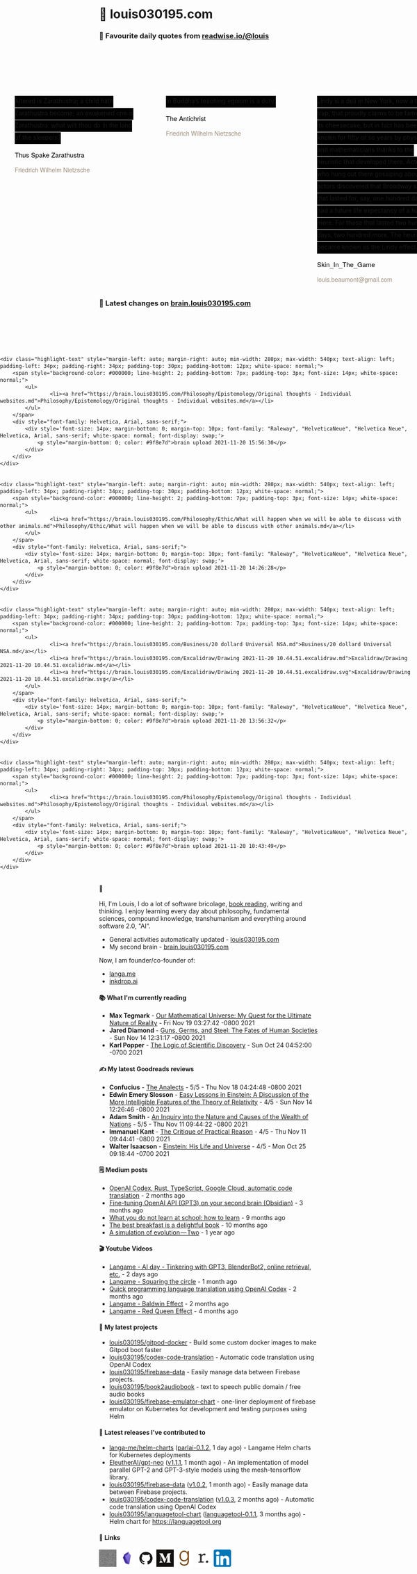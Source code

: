 # 🐒 louis030195.com

### 👋 Favourite daily quotes from [readwise.io/@louis](https://readwise.io/@louis)
<div class="some-highlights" style="display: flex;
  margin-left: -50vw;
  left: 50%;
  overflow-x: scroll;
  width: 100vw;
  position: relative; margin-top: 6rem;">
<div class="highlight-text" style="margin-left: auto; margin-right: auto; min-width: 280px; max-width: 540px; text-align: left; padding-left: 34px; padding-right: 34px; padding-top: 30px; padding-bottom: 12px; white-space: normal;">
<span style="background-color: #000000; line-height: 2; padding-bottom: 7px; padding-top: 3px; font-size: 14px; white-space: normal;">
          Altered is Zarathustra; a child hath Zarathustra become; an awakened one is Zarathustra: what wilt thou do in the land of the sleepers?
        </span>
<div style="font-family: Helvetica, Arial, sans-serif;">
<div style='font-size: 14px; margin-bottom: 0; margin-top: 10px; font-family: "Raleway", "HelveticaNeue", "Helvetica Neue", Helvetica, Arial, sans-serif; white-space: normal; font-display: swap;'>
<p style="margin-bottom: 0; font-size: 15px; margin-bottom: 2px; color: black">Thus Spake Zarathustra</p>
<p style="margin-bottom: 0; color: #9f8e7d">Friedrich Wilhelm Nietzsche</p>
</div>
</div>
</div>
<div class="highlight-text" style="margin-left: auto; margin-right: auto; min-width: 280px; max-width: 540px; text-align: left; padding-left: 34px; padding-right: 34px; padding-top: 30px; padding-bottom: 12px; white-space: normal;">
<span style="background-color: #000000; line-height: 2; padding-bottom: 7px; padding-top: 3px; font-size: 14px; white-space: normal;">
          In Buddha’s teaching egoism is a duty.
        </span>
<div style="font-family: Helvetica, Arial, sans-serif;">
<div style='font-size: 14px; margin-bottom: 0; margin-top: 10px; font-family: "Raleway", "HelveticaNeue", "Helvetica Neue", Helvetica, Arial, sans-serif; white-space: normal; font-display: swap;'>
<p style="margin-bottom: 0; font-size: 15px; margin-bottom: 2px; color: black">The Antichrist</p>
<p style="margin-bottom: 0; color: #9f8e7d">Friedrich Wilhelm Nietzsche</p>
</div>
</div>
</div>
<div class="highlight-text" style="margin-left: auto; margin-right: auto; min-width: 280px; max-width: 540px; text-align: left; padding-left: 34px; padding-right: 34px; padding-top: 30px; padding-bottom: 12px; white-space: normal;">
<span style="background-color: #000000; line-height: 2; padding-bottom: 7px; padding-top: 3px; font-size: 14px; white-space: normal;">
          Lindy is a deli in New York, now a tourist trap, that proudly claims to be famous for its cheesecake, but in fact has been known for fifty or so years by physicists and mathematicians thanks to the heuristic that developed there. Actors who hung out there gossiping about other actors discovered that Broadway shows that lasted for, say, one hundred days, had a future life expectancy of a hundred more. For those that lasted two hundred days, two hundred more. The heuristic became known as the Lindy effect.
        </span>
<div style="font-family: Helvetica, Arial, sans-serif;">
<div style='font-size: 14px; margin-bottom: 0; margin-top: 10px; font-family: "Raleway", "HelveticaNeue", "Helvetica Neue", Helvetica, Arial, sans-serif; white-space: normal; font-display: swap;'>
<p style="margin-bottom: 0; font-size: 15px; margin-bottom: 2px; color: black">Skin_In_The_Game</p>
<p style="margin-bottom: 0; color: #9f8e7d">louis.beaumont@gmail.com</p>
</div>
</div>
</div>
</div>

### 🧠 Latest changes on [brain.louis030195.com](https://brain.louis030195.com)

<div class="some-highlights" style="display: flex;
    margin-left: -50vw;
    left: 50%;
    overflow-x: scroll;
    width: 100vw;
    position: relative; margin-top: 6rem;">
    
    <div class="highlight-text" style="margin-left: auto; margin-right: auto; min-width: 280px; max-width: 540px; text-align: left; padding-left: 34px; padding-right: 34px; padding-top: 30px; padding-bottom: 12px; white-space: normal;">
        <span style="background-color: #000000; line-height: 2; padding-bottom: 7px; padding-top: 3px; font-size: 14px; white-space: normal;">
            <ul>
                    <li><a href="https://brain.louis030195.com/Philosophy/Epistemology/Original thoughts - Individual websites.md">Philosophy/Epistemology/Original thoughts - Individual websites.md</a></li>
            </ul>
        </span>
        <div style="font-family: Helvetica, Arial, sans-serif;">
            <div style='font-size: 14px; margin-bottom: 0; margin-top: 10px; font-family: "Raleway", "HelveticaNeue", "Helvetica Neue", Helvetica, Arial, sans-serif; white-space: normal; font-display: swap;'>
                <p style="margin-bottom: 0; color: #9f8e7d">brain upload 2021-11-20 15:56:30</p>
            </div>
        </div>
    </div>
    

    <div class="highlight-text" style="margin-left: auto; margin-right: auto; min-width: 280px; max-width: 540px; text-align: left; padding-left: 34px; padding-right: 34px; padding-top: 30px; padding-bottom: 12px; white-space: normal;">
        <span style="background-color: #000000; line-height: 2; padding-bottom: 7px; padding-top: 3px; font-size: 14px; white-space: normal;">
            <ul>
                    <li><a href="https://brain.louis030195.com/Philosophy/Ethic/What will happen when we will be able to discuss with other animals.md">Philosophy/Ethic/What will happen when we will be able to discuss with other animals.md</a></li>
            </ul>
        </span>
        <div style="font-family: Helvetica, Arial, sans-serif;">
            <div style='font-size: 14px; margin-bottom: 0; margin-top: 10px; font-family: "Raleway", "HelveticaNeue", "Helvetica Neue", Helvetica, Arial, sans-serif; white-space: normal; font-display: swap;'>
                <p style="margin-bottom: 0; color: #9f8e7d">brain upload 2021-11-20 14:26:28</p>
            </div>
        </div>
    </div>
    

    <div class="highlight-text" style="margin-left: auto; margin-right: auto; min-width: 280px; max-width: 540px; text-align: left; padding-left: 34px; padding-right: 34px; padding-top: 30px; padding-bottom: 12px; white-space: normal;">
        <span style="background-color: #000000; line-height: 2; padding-bottom: 7px; padding-top: 3px; font-size: 14px; white-space: normal;">
            <ul>
                    <li><a href="https://brain.louis030195.com/Business/20 dollard Universal NSA.md">Business/20 dollard Universal NSA.md</a></li>
                    <li><a href="https://brain.louis030195.com/Excalidraw/Drawing 2021-11-20 10.44.51.excalidraw.md">Excalidraw/Drawing 2021-11-20 10.44.51.excalidraw.md</a></li>
                    <li><a href="https://brain.louis030195.com/Excalidraw/Drawing 2021-11-20 10.44.51.excalidraw.svg">Excalidraw/Drawing 2021-11-20 10.44.51.excalidraw.svg</a></li>
            </ul>
        </span>
        <div style="font-family: Helvetica, Arial, sans-serif;">
            <div style='font-size: 14px; margin-bottom: 0; margin-top: 10px; font-family: "Raleway", "HelveticaNeue", "Helvetica Neue", Helvetica, Arial, sans-serif; white-space: normal; font-display: swap;'>
                <p style="margin-bottom: 0; color: #9f8e7d">brain upload 2021-11-20 13:56:32</p>
            </div>
        </div>
    </div>
    

    <div class="highlight-text" style="margin-left: auto; margin-right: auto; min-width: 280px; max-width: 540px; text-align: left; padding-left: 34px; padding-right: 34px; padding-top: 30px; padding-bottom: 12px; white-space: normal;">
        <span style="background-color: #000000; line-height: 2; padding-bottom: 7px; padding-top: 3px; font-size: 14px; white-space: normal;">
            <ul>
                    <li><a href="https://brain.louis030195.com/Philosophy/Epistemology/Original thoughts - Individual websites.md">Philosophy/Epistemology/Original thoughts - Individual websites.md</a></li>
            </ul>
        </span>
        <div style="font-family: Helvetica, Arial, sans-serif;">
            <div style='font-size: 14px; margin-bottom: 0; margin-top: 10px; font-family: "Raleway", "HelveticaNeue", "Helvetica Neue", Helvetica, Arial, sans-serif; white-space: normal; font-display: swap;'>
                <p style="margin-bottom: 0; color: #9f8e7d">brain upload 2021-11-20 10:43:49</p>
            </div>
        </div>
    </div>
    
</div>


#### 🤔

Hi, I'm Louis, I do a lot of software bricolage,
[book reading](https://www.goodreads.com/user/show/103091881-louis-beaumont),
writing and thinking.
I enjoy learning every day about philosophy, fundamental sciences, compound knowledge, transhumanism and everything around software 2.0, "AI".

- General activities automatically updated - [louis030195.com](https://louis030195.com)
- My second brain - [brain.louis030195.com](https://brain.louis030195.com)

Now, I am founder/co-founder of:
- [langa.me](https://langa.me)
- [inkdrop.ai](https://www.linkedin.com/company/inkdrop-ai/)


<link href="https://assets.calendly.com/assets/external/widget.css" rel="stylesheet">
<script src="https://assets.calendly.com/assets/external/widget.js" type="text/javascript" async></script>
<script type="text/javascript">window.onload = function() { Calendly.initBadgeWidget({ url: 'https://calendly.com/louis030195/15min', text: 'Schedule time with me', color: '#90a959', textColor: '#000000', branding: true }); }</script>




#### 📚 What I'm currently reading

-   **Max  Tegmark**  - [Our Mathematical Universe: My Quest for the Ultimate Nature of Reality](https://www.goodreads.com/book/show/19395553-our-mathematical-universe) - Fri Nov 19 03:27:42 -0800 2021
-   **Jared Diamond**  - [Guns, Germs, and Steel: The Fates of Human Societies](https://www.goodreads.com/book/show/1842.Guns_Germs_and_Steel) - Sun Nov 14 12:31:17 -0800 2021
-   **Karl Popper**  - [The Logic of Scientific Discovery](https://www.goodreads.com/book/show/61550.The_Logic_of_Scientific_Discovery) - Sun Oct 24 04:52:00 -0700 2021

#### ✍ My latest Goodreads reviews

-   **Confucius**  - [The Analects](https://www.goodreads.com/book/show/27297.The_Analects) - 5/5 - Thu Nov 18 04:24:48 -0800 2021
-   **Edwin Emery Slosson**  - [Easy Lessons in Einstein: A Discussion of the More Intelligible Features of the Theory of Relativity](https://www.goodreads.com/book/show/6398560-easy-lessons-in-einstein) - 4/5 - Sun Nov 14 12:26:46 -0800 2021
-   **Adam Smith**  - [An Inquiry into the Nature and Causes of the Wealth of Nations](https://www.goodreads.com/book/show/25698.An_Inquiry_into_the_Nature_and_Causes_of_the_Wealth_of_Nations) - 5/5 - Thu Nov 11 09:44:22 -0800 2021
-   **Immanuel Kant**  - [The Critique of Practical Reason](https://www.goodreads.com/book/show/18925384-the-critique-of-practical-reason) - 4/5 - Thu Nov 11 09:44:41 -0800 2021
-   **Walter Isaacson**  - [Einstein: His Life and Universe](https://www.goodreads.com/book/show/10884.Einstein) - 4/5 - Mon Oct 25 09:18:44 -0700 2021


#### 🗒 Medium posts

- [OpenAI Codex, Rust, TypeScript, Google Cloud, automatic code translation](https://louis030195.medium.com/openai-codex-rust-typescript-google-cloud-automatic-code-translation-8ed723ac1bc3?source=rss-f1c331c9f256------2) - 2 months ago
- [Fine-tuning OpenAI API (GPT3) on your second brain (Obsidian)](https://louis030195.medium.com/fine-tuning-openai-api-gpt3-on-your-second-brain-obsidian-b082afaaeba7?source=rss-f1c331c9f256------2) - 3 months ago
- [What you do not learn at school: how to learn](https://louis030195.medium.com/what-you-do-not-learn-at-school-how-to-learn-d6809922cac?source=rss-f1c331c9f256------2) - 9 months ago
- [The best breakfast is a delightful book](https://louis030195.medium.com/the-best-breakfast-is-a-delightful-book-fa7f6962b202?source=rss-f1c331c9f256------2) - 10 months ago
- [A simulation of evolution — Two](https://louis030195.medium.com/a-simulation-of-evolution-two-b26664d159a5?source=rss-f1c331c9f256------2) - 1 year ago

#### 🎬 Youtube Videos

- [Langame - AI day - Tinkering with GPT3, BlenderBot2, online retrieval, etc.](https://www.youtube.com/watch?v=KeCD7mKejN8) - 2 days ago
- [Langame - Squaring the circle](https://www.youtube.com/watch?v=rzfxgOy4x3c) - 1 month ago
- [Quick programming language translation using OpenAI Codex](https://www.youtube.com/watch?v=RUCUxFHtJvw) - 2 months ago
- [Langame - Baldwin Effect](https://www.youtube.com/watch?v=1FGdzDMfLBg) - 2 months ago
- [Langame - Red Queen Effect](https://www.youtube.com/watch?v=wmwRHWftAj8) - 4 months ago

#### 🌱 My latest projects

- [louis030195/gitpod-docker](https://github.com/louis030195/gitpod-docker) - Build some custom docker images to make Gitpod boot faster
- [louis030195/codex-code-translation](https://github.com/louis030195/codex-code-translation) - Automatic code translation using OpenAI Codex
- [louis030195/firebase-data](https://github.com/louis030195/firebase-data) - Easily manage data between Firebase projects.
- [louis030195/book2audiobook](https://github.com/louis030195/book2audiobook) - text to speech public domain / free audio books
- [louis030195/firebase-emulator-chart](https://github.com/louis030195/firebase-emulator-chart) - one-liner deployment of firebase emulator on Kubernetes for development and testing purposes using Helm

#### 🔭 Latest releases I've contributed to

- [langa-me/helm-charts](https://github.com/langa-me/helm-charts) ([parlai-0.1.2](https://github.com/langa-me/helm-charts/releases/tag/parlai-0.1.2), 1 day ago) - Langame Helm charts for Kubernetes deployments
- [EleutherAI/gpt-neo](https://github.com/EleutherAI/gpt-neo) ([v1.1.1](https://github.com/EleutherAI/gpt-neo/releases/tag/v1.1.1), 1 month ago) - An implementation of model parallel GPT-2 and GPT-3-style models using the mesh-tensorflow library.
- [louis030195/firebase-data](https://github.com/louis030195/firebase-data) ([v1.0.2](https://github.com/louis030195/firebase-data/releases/tag/v1.0.2), 1 month ago) - Easily manage data between Firebase projects.
- [louis030195/codex-code-translation](https://github.com/louis030195/codex-code-translation) ([v1.0.3](https://github.com/louis030195/codex-code-translation/releases/tag/v1.0.3), 2 months ago) - Automatic code translation using OpenAI Codex
- [louis030195/languagetool-chart](https://github.com/louis030195/languagetool-chart) ([languagetool-0.1.1](https://github.com/louis030195/languagetool-chart/releases/tag/languagetool-0.1.1), 3 months ago) - Helm chart for https://languagetool.org

#### 🔗 Links

[<img src="assets/Website.png" alt="Website" width="40" height="40">](https://louis030195.com)
[<img src="assets/Obsidian.png" alt="Obsidian" width="40" height="40">](https://brain.louis030195.com)
[<img src="assets/GitHub.png" alt="GitHub" width="40" height="40">](https://github.com/louis030195)
[<img src="assets/Medium.png" alt="Medium" width="40" height="40">](https://louis-beaumont.medium.com)
[<img src="assets/Goodreads.png" alt="Goodreads" width="40" height="40">](https://www.goodreads.com/user/show/103091881-louis-beaumont)
[<img src="assets/Readwise.png" alt="Readwise" width="40" height="40">](https://readwise.io/@louis)
[<img src="assets/Linkedin.png" alt="Linkedin" width="40" height="40">](https://www.linkedin.com/in/louis030195/)
